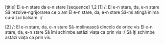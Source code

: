 [title] El e-n stare da e-n stare
[sequence] 1,2
[1]
/: El e-n stare, da, e-n stare
Să rezolve-ngrijorarea ce o am
El e-n stare, da, e-n stare
Să-mi atingă inima cu-a Lui balsam. :/

[2]
/: El e-n stare, da, e-n stare
Să-mplinească dincolo de orice vis
El e-n stare, da, e-n stare
Să îmi schimbe astăzi viața ca prin vis :/
Să îți schimbe astăzi viața ca prin vis.

